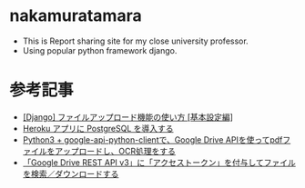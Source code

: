 # nakamuratamara

- This is Report sharing site for my close university professor.
- Using popular python framework django.

# 参考記事

- [[Django] ファイルアップロード機能の使い方 [基本設定編]](https://qiita.com/okoppe8/items/86776b8df566a4513e96)
- [Heroku アプリに PostgreSQL を導入する](http://neos21.hatenablog.com/entry/2018/12/06/080000)
- [Python3 + google-api-python-clientで、Google Drive APIを使ってpdfファイルをアップロードし、OCR処理をする](https://thinkami.hatenablog.com/entry/2018/04/01/173611)
- [「Google Drive REST API v3」に「アクセストークン」を付与してファイルを検索／ダウンロードする](https://qiita.com/CUTBOSS/items/2ccb543f68f1a6c1aa7d)
